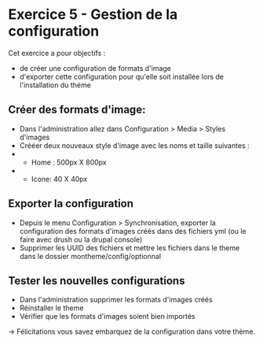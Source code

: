 # Exercice 5 - Gestion de la configuration

Cet exercice a pour objectifs :
* de créer une configuration de formats d'image
* d'exporter cette configuration pour qu'elle soit installée lors de l'installation du thème

## Créer des formats d'image:
* Dans l'administration allez dans Configuration > Media > Styles d'images
* Crééer deux nouveaux style d'image avec les noms et taille suivantes :
* * Home : 500px X 800px
* * Icone: 40 X 40px

## Exporter la configuration
* Depuis le menu Configuration > Synchronisation,  exporter la configuration des formats d'images créés dans des fichiers yml (ou le faire avec drush ou la drupal console)
* Supprimer les UUID des fichiers et mettre les fichiers dans le theme dans le dossier montheme/config/optionnal

## Tester les nouvelles configurations
* Dans l'administration supprimer les formats d'images créés
* Réinstaller le theme
* Vérifier que les formats d'images soient bien importés

-> Félicitations vous savez embarquez de la configuration dans votre thème.